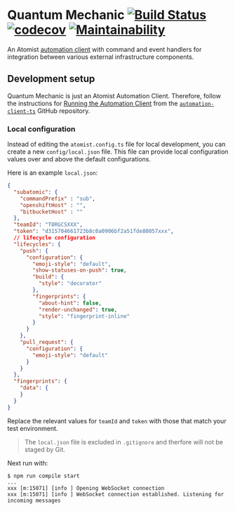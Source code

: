 # Quantum Mechanic [![Build Status](https://travis-ci.org/absa-subatomic/quantum-mechanic.svg?branch=master)](https://travis-ci.org/absa-subatomic/quantum-mechanic) [![codecov](https://codecov.io/gh/absa-subatomic/quantum-mechanic/branch/master/graph/badge.svg)](https://codecov.io/gh/absa-subatomic/quantum-mechanic) [![Maintainability](https://api.codeclimate.com/v1/badges/fe42b9266ff703473d1a/maintainability)](https://codeclimate.com/github/absa-subatomic/quantum-mechanic/maintainability)

An Atomist [automation client](https://github.com/atomist/automation-client-ts)
with command and event handlers for integration between various external infrastructure components.

## Development setup

Quantum Mechanic is just an Atomist Automation Client.
Therefore, follow the instructions for [Running the Automation Client](https://github.com/atomist/automation-client-ts#running-the-automation-client)
from the [`automation-client-ts`](https://github.com/atomist/automation-client-ts) GitHub repository.

### Local configuration

Instead of editing the `atomist.config.ts` file for local development, you can create
a new `config/local.json` file. This file can provide local configuration values over and above
the default configurations.

Here is an example `local.json`:

```json
{
  "subatomic": {
    "commandPrefix" : "sub",
    "openshiftHost" : "",
    "bitbucketHost" : ""
  },
  "teamId": "T8RGCSXXX",
  "token": "d315704661723b8c0a0906bf2a51fde80057xxx",
  // lifecycle configuration
  "lifecycles": {
    "push": {
      "configuration": {
        "emoji-style": "default",
        "show-statuses-on-push": true,
        "build": {
          "style": "decorator"
        },
        "fingerprints": {
          "about-hint": false,
          "render-unchanged": true,
          "style": "fingerprint-inline"
        }
      }
    },
    "pull_request": {
      "configuration": {
        "emoji-style": "default"
      }
    }
  },
  "fingerprints": {
    "data": {
    }
  }
}
```

Replace the relevant values for `teamId` and `token` with those that match your test environment.

> The `local.json` file is excluded in `.gitignore` and therfore will not be staged by Git.

Next run with:

```console
$ npm run compile start
...
xxx [m:15071] [info ] Opening WebSocket connection
xxx [m:15071] [info ] WebSocket connection established. Listening for incoming messages
```
